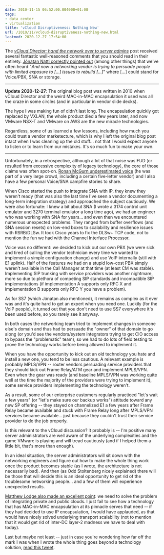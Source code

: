 ```yaml
---
date: 2010-11-15 06:52:00.004000+01:00
tags:
- data center
- virtualization
title: 'vCloud Disruptiveness: Nothing New'
url: /2010/11/vcloud-disruptiveness-nothing-new.html
lastmod: 2020-12-27 17:54:00
---
```

The [*vCloud Director: hand the network over to server admins*](/2010/11/vcloud-director-hand-network-over-to.html) post received several fantastic well-reasoned comments that you should read in their entirety. [Jónatan Natti correctly pointed out](/2010/11/vcloud-director-hand-network-over-to.html#2027997548220886932) (among other things) that we've often heard "*And now a networking vendor is trying to persuade people with limited exposure to \[...\] issues to rebuild \[...\]*\" where \[...\] could stand for Voice/PBX, SNA or storage.

---

**Update 2020-12-27**: The original blog post was written in 2010 when vCloud Director and the weird MAC-in-MAC encapsulation it used was all the craze in some circles (and in particular in vendor slide decks). 

The hype I was making fun of didn't last long. The encapsulation quickly got replaced by VXLAN, the whole product died a few years later, and now VMware NSX-T and VMware on AWS are the new miracle technologies.
<!--more-->
Regardless, some of us learned a few lessons, including how much you could trust a vendor marketecture, which is why I left the original blog post intact when I was cleaning up the old stuff... not that I would expect anyone to listen or to learn from our mistakes. It's so much fun to make your own.

---

Unfortunately, in a retrospective, although a lot of that noise was FUD (or resulted from excessive complexity of legacy technology), the core of those claims was often spot-on. [Ronan McGurn underestimated voice](/2010/11/vcloud-director-hand-network-over-to.html#4101521757484393753) (he was part of a very large crowd, including a certain five-letter vendor) and I also have a few personal Voice/SNA campfire stories to share.
<!--more-->
When Cisco started the push to integrate SNA with IP, they knew they weren't ready (that was also the last time I've seen a vendor documenting a long-term integration strategy) and approached the subject cautiously. We were also fortunate: I knew a bit about SNA (I wrote a 3174 control unit emulator and 3270 terminal emulator a long time ago), we had an engineer who was working with SNA for years... and even then we encountered numerous unexpected problems. They ranged from buffer overflows (and SNA session resets) on low-end boxes to scalability and resilience issues with RSRB/DLSw. It took Cisco years to fix the DLSw+ TCP code, not to mention the fun we had with the Channel Interface Processor.

Voice was no different: we decided to kick out our own PBX (we were sick and tired of calling the vendor technician every time we wanted to implement a simple configuration change) and use VoIP internally (still with E1 uplink). Half of the features we had on a stupid low-cost PBX simply weren't available in the Call Manager at that time (at least CM was stable). Implementing SIP trunking with service providers was another nightmare, more so due to plethora of competing SIP standards and incompatible SIP implementations (if implementation A supports only RFC X and implementation B supports only RFC Y you have a problem).

As for SS7 (which Jónatan also mentioned), it remains as complex as it ever was and it's quite hard to get an expert when you need one. Luckily (for the VoIP people), it turned out that you don't need to use SS7 everywhere it's been used before, so you rarely see it anyway.

In both cases the networking team tried to implement changes in someone else's domain and thus had to persuade the "owner" of that domain to go along (or you'd see the vendors/system integrators trying to get CIO access to bypass the "problematic" team), so we had to do lots of field testing to prove the technology works before being allowed to implement it.

When you have the opportunity to kick out an old technology you hate and install a new one, you tend to be less cautious. A relevant example is probably MPLS/VPN -- router vendors persuading service providers that they should kick out Frame Relay/ATM gear and implement MPLS/VPN. Even when the gear was ready (and baseline MPLS/VPN was working quite well at the time the majority of the providers were trying to implement it), some service providers implementing the technology weren't.

As a result, some of our enterprise customers regularly practiced "let's wait a few years" (or "let's make sure our backup works") attitude toward any new SP offering -- they stayed on channelized E1 a few years after Frame Relay became available and stuck with Frame Relay long after MPLS/VPN services became available... just because they couldn't trust their service provider to do the job properly.

Is this relevant to the vCloud discussion? It probably is -- I'm positive many server administrators are well aware of the underlying complexities and the game VMware is playing and will tread cautiously (and if I helped them a little bit, that's more than enough).

In an ideal situation, the server administrators will sit down with the networking engineers and figure out how to make the whole thing work once the product becomes stable (as I wrote, the architecture is not necessarily bad). And then (as Odd Stoltenberg nicely explained) there will be those that will decide this is an ideal opportunity to get rid of the troublesome networking people... and a few of them will experience unexpected results.

[Matthew Lodge also made an excellent point](/2010/11/vcloud-director-hand-network-over-to.html#2367370681251890125): we need to solve the problem of integrating private and public clouds. I just fail to see how a technology that has MAC-in-MAC encapsulation at its pinnacle serves that need -- if they had decided to use IP encapsulation, I would have applauded, as that would have nicely solved underlying transport scalability (not to mention that it would get rid of inter-DC layer-2 madness we have to deal with today).

Last but maybe not least -- just in case you're wondering how far off the mark I was when I wrote the whole thing goes beyond a technology solution, [read this tweet](https://twitter.com/OVHcloud_US/status/2445278263123968).
